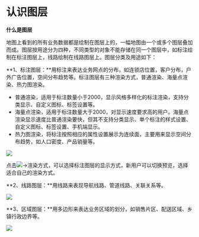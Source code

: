 # 认识图层
**什么是图层**

地图上看到的所有业务数据都是绘制在图层上的，一幅地图由一个或多个图层叠加而成。图层按用途分为四种，不同类型的对象不能存储在同一个图层中，如标注绘制在标注图层上，线路绘制在线路图层上。图层分类及用途如下：

**1、标注图层：**用标注来表达业务网点的分布，如连锁店位置，客户分布，户外广告位置，空间分布趋势等。标注图层有三种渲染方式，普通渲染、海量点渲染、热力图渲染。

- 普通渲染，适用于标注数量小于2000，显示风格多样化的标注渲染，支持分类显示、自定义图标、标签设置等。
- 海量点渲染，适用于标注数量大于2000，对显示速度要求高的用户。海量点渲染显示速度比普通渲染要快，但其不支持分类显示、单个标注的样式设置、自定义图标、标签设置、手机端显示。
- 热力图渲染，将标注按照相应的属性设置展示为连续面，主要用来显示空间分布趋势，如人口密度、产品销量等。

![](http://pic.dituwuyou.com/map%2Fpicture%2Fmark-layer.png)

点击![](http://pic.dituwuyou.com/map%2Fpicture%2Ficon%2Flayersetting.png)->渲染方式，可以选择标注图层的显示方式，新用户可以切换预览，选择适合自己的渲染方式。

**2、线路图层：**用线路来表现导航线路、管道线路、关联关系等。

![](http://pic.dituwuyou.com/map%2Fpicture%2Fline-layer.png)

**3、区域图层：**用多边形来表达业务区域的划分，如销售片区、配送区域、乡镇行政边界等。

![](http://pic.dituwuyou.com/map%2Fpicture%2Fregion-layer.png)
